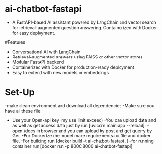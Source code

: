 # ai-chatbot-fastapi
- A FastAPI-based AI assistant powered by LangChain and vector search for retrieval-augmented question answering. Containerized with Docker for easy deployment.

#Features
- Conversational AI with LangChain
- Retrieval-augmented answers using FAISS or other vector stores
- Modular FastAPI backend
- Containerized with Docker for production-ready deployment
- Easy to extend with new models or embeddings

# Set-Up
-make clean environment and download all dependencies
-Make sure you have all these file
- Use your Open-api key (my use limit exceed)
-You can upload data and as well as get access data just by run [uvicorn main:app --reload].
-open \docs in browser and you can upload by post and get querry by Get.
-For Dockerize the model make requirements.txt file and docker file.
-For building run [docker build -t ai-chatbot-fastapi .]
-for running container run [docker run -p 8000:8000 ai-chatbot-fastapi]

